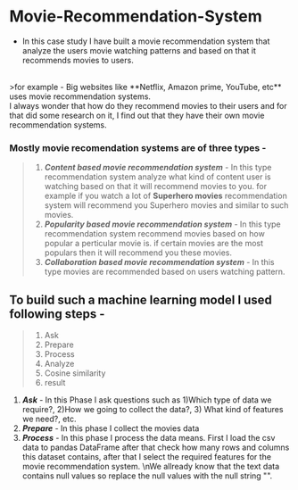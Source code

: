 # Movie-Recommendation-System

* In this case study I have built a movie recommendation system that analyze the users movie watching patterns and based on that it recommends movies to users.
<br/>
>for example - Big websites like **Netflix, Amazon prime, YouTube, etc** uses movie recommendation systems.
<br/>
I always wonder that how do they recommend movies to their users and for that did some research on it, I find out that they have their own movie recommendation systems.

### Mostly movie recomendation systems are of three types - 
> 1. _**Content based movie recommendation system**_ - In this type recommendation system analyze what kind of content user is watching based on that it will recommend movies to you. for example if you watch a lot of **Superhero movies** recommendation system will recommend you Superhero movies and similar to such movies.
> 2. _**Popularity based movie recommendation system**_ - In this type recommendation system recommend movies based on how popular a perticular movie is. if certain movies are the most populars then it will recommend you these movies.
> 3. _**Collaboration based movie recommendation system**_ - In this type movies are recommended based on users watching pattern.

## To build such a machine learning model I used following steps - 
> 1. Ask
> 2. Prepare
> 3. Process
> 4. Analyze
> 5. Cosine similarity
> 6. result

1. _**Ask**_ - In this Phase I ask questions such as 1)Which type of data we require?, 2)How we going to collect the data?, 3) What kind of features we need?, etc.
2. _**Prepare**_ - In this phase I collect the movies data
3. _**Process**_ - In this phase I process the data means. First I load the csv data to pandas DataFrame after that check how many rows and columns this dataset contains, after that I select the required features for the movie recommendation system. \nWe allready know that the text data contains null values so replace the null values with the null string "". 
